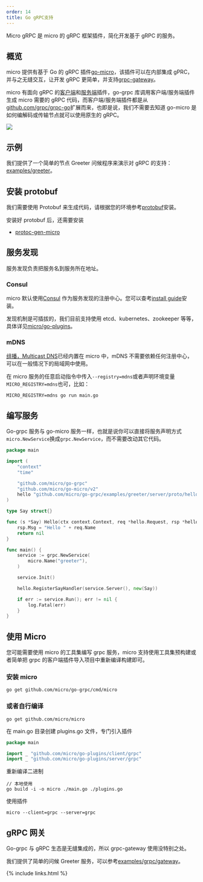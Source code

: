 ```yaml
---
order: 14
title: Go gRPC支持
---
```


Micro gRPC 是 micro 的 gRPC 框架插件，简化开发基于 gRPC 的服务。

## 概览

micro 提供有基于 Go 的 gRPC 插件[go-micro](https://github.com/micro/go-micro)，该插件可以在内部集成 gPRC，并与之无缝交互，让开发 gRPC 更简单，并支持[grpc-gateway](https://github.com/grpc-ecosystem/grpc-gateway)。

micro 有面向 gRPC 的[客户端](https://github.com/micro/go-plugins/tree/master/client)和[服务端](https://github.com/micro/go-plugins/tree/master/server)插件，go-grpc 库调用客户端/服务端插件生成 micro 需要的 gRPC 代码，而客户端/服务端插件都是从[github.com/grpc/grpc-go](https://github.com/grpc/grpc-go)扩展而来，也即是说，我们不需要去知道 go-micro 是如何编解码或传输节点就可以使用原生的 gRPC。

<img src="../images/go-grpc.png" />

## 示例

我们提供了一个简单的节点 Greeter 问候程序来演示对 gRPC 的支持：[examples/greeter](https://github.com/micro/go-micro/blob/master/service/grpc/README_cn.md)。

## 安装 protobuf

我们需要使用 Protobuf 来生成代码，请根据您的环境参考[protobuf](https://github.com/protocolbuffers/protobuf)安装。

安装好 protobuf 后，还需要安装

- [protoc-gen-micro](https://github.com/micro/protoc-gen-micro)

## 服务发现

服务发现负责把服务名到服务所在地址。

### Consul

micro 默认使用[Consul](https://www.consul.io/) 作为服务发现的注册中心。您可以查考[install guide](https://www.consul.io/intro/getting-started/install.html)安装。

发现机制是可插拔的，我们目前支持使用 etcd、kubernetes、zookeeper 等等，具体详见[micro/go-plugins](https://github.com/micro/go-plugins)。

### mDNS

[组播，Multicast DNS](https://en.wikipedia.org/wiki/Multicast_DNS)已经内置在 micro 中，mDNS 不需要依赖任何注册中心，可以在一般情况下的局域网中使用。

在 micro 服务的任意启动指令中传入`--registry=mdns`或者声明环境变量`MICRO_REGISTRY=mdns`也可，比如：

```
MICRO_REGISTRY=mdns go run main.go
```

## 编写服务

Go-grpc 服务与 go-micro 服务一样，也就是说你可以直接将服务声明方式`micro.NewService`换成`grpc.NewService`，而不需要改动其它代码。

```go
package main

import (
	"context"
	"time"

	"github.com/micro/go-grpc"
	"github.com/micro/go-micro/v2"
	hello "github.com/micro/go-grpc/examples/greeter/server/proto/hello"
)

type Say struct{}

func (s *Say) Hello(ctx context.Context, req *hello.Request, rsp *hello.Response) error {
	rsp.Msg = "Hello " + req.Name
	return nil
}

func main() {
	service := grpc.NewService(
		micro.Name("greeter"),
	)

	service.Init()

	hello.RegisterSayHandler(service.Server(), new(Say))

	if err := service.Run(); err != nil {
		log.Fatal(err)
	}
}
```

## 使用 Micro

您可能需要使用 micro 的工具集编写 grpc 服务，micro 支持使用工具集预构建或者简单把 grpc 的客户端插件导入项目中重新编译构建即可。

### 安装 micro

```
go get github.com/micro/go-grpc/cmd/micro
```

### 或者自行编译

```
go get github.com/micro/micro
```

在 main.go 目录创建 plugins.go 文件，专门引入插件

```go
package main

import _ "github.com/micro/go-plugins/client/grpc"
import _ "github.com/micro/go-plugins/server/grpc"
```

重新编译二进制

```shell
// 本地使用
go build -i -o micro ./main.go ./plugins.go
```

使用插件

```shell
micro --client=grpc --server=grpc
```

## gRPC 网关

Go-grpc 与 gRPC 生态是无缝集成的，所以 grpc-gateway 使用没特别之处。

我们提供了简单的问候 Greeter 服务，可以参考[examples/grpc/gateway](https://github.com/micro/examples/tree/master/grpc/gateway)。

{% include links.html %}
